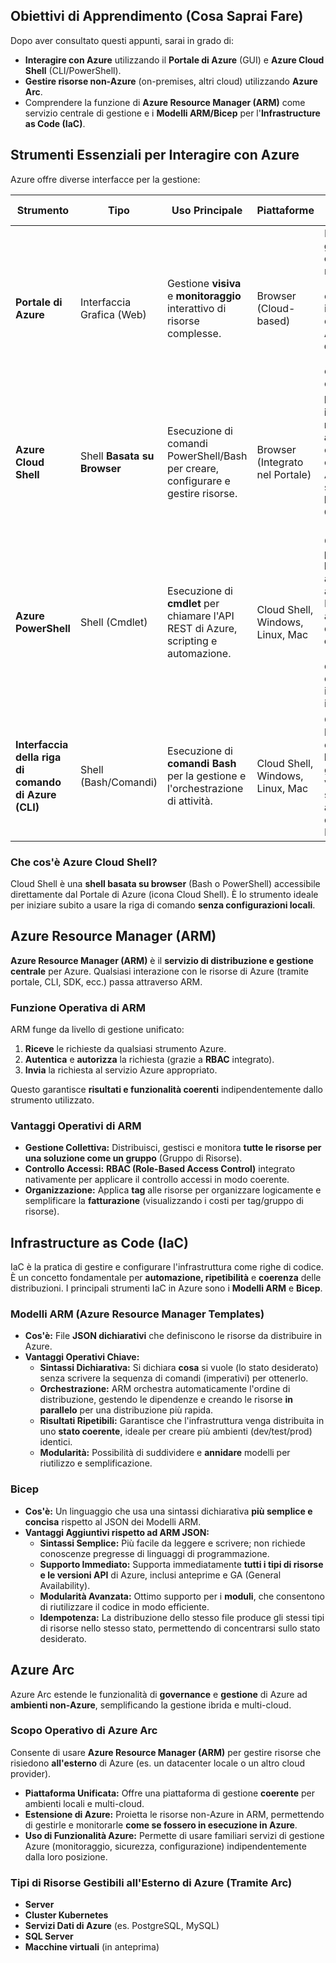 
## Obiettivi di Apprendimento (Cosa Saprai Fare)

Dopo aver consultato questi appunti, sarai in grado di:

- **Interagire con Azure** utilizzando il **Portale di Azure** (GUI) e **Azure Cloud Shell** (CLI/PowerShell).
- **Gestire risorse non-Azure** (on-premises, altri cloud) utilizzando **Azure Arc**.
- Comprendere la funzione di **Azure Resource Manager (ARM)** come servizio centrale di gestione e i **Modelli ARM/Bicep** per l'**Infrastructure as Code (IaC)**.

## Strumenti Essenziali per Interagire con Azure

Azure offre diverse interfacce per la gestione:

|Strumento|Tipo|Uso Principale|Piattaforme|Vantaggi Operativi|
|---|---|---|---|---|
|**Portale di Azure**|Interfaccia Grafica (Web)|Gestione **visiva** e **monitoraggio** interattivo di risorse complesse.|Browser (Cloud-based)|Ideale per la **gestione occasionale**, monitoraggio (Dashboard) e utenti meno inclini alla riga di comando. **Alta disponibilità** (presente in ogni data center).|
|**Azure Cloud Shell**|Shell **Basata su Browser**|Esecuzione di comandi PowerShell/Bash per creare, configurare e gestire risorse.|Browser (Integrato nel Portale)|**Nessuna installazione richiesta**, **autenticato** con credenziali Azure, supporta **PowerShell** e **CLI di Azure** (Bash).|
|**Azure PowerShell**|Shell (Cmdlet)|Esecuzione di **cmdlet** per chiamare l'API REST di Azure, scripting e automazione.|Cloud Shell, Windows, Linux, Mac|Ottimo per **professionisti IT/DevOps** abituati all'ambiente PowerShell; automazione di **azioni complesse** (es. distribuzione di infrastrutture intere).|
|**Interfaccia della riga di comando di Azure (CLI)**|Shell (Bash/Comandi)|Esecuzione di **comandi Bash** per la gestione e l'orchestrazione di attività.|Cloud Shell, Windows, Linux, Mac|Ottimo per chi ha familiarità con **Bash/Linux**; gli stessi vantaggi di scripting e automazione di Azure PowerShell.|

### Che cos'è Azure Cloud Shell?

Cloud Shell è una **shell basata su browser** (Bash o PowerShell) accessibile direttamente dal Portale di Azure (icona Cloud Shell). 
È lo strumento ideale per iniziare subito a usare la riga di comando **senza configurazioni locali**.

## Azure Resource Manager (ARM)

**Azure Resource Manager (ARM)** è il **servizio di distribuzione e gestione centrale** per Azure. 
Qualsiasi interazione con le risorse di Azure (tramite portale, CLI, SDK, ecc.) passa attraverso ARM.

### Funzione Operativa di ARM

ARM funge da livello di gestione unificato:

1. **Riceve** le richieste da qualsiasi strumento Azure.
2. **Autentica** e **autorizza** la richiesta (grazie a **RBAC** integrato).
3. **Invia** la richiesta al servizio Azure appropriato.

Questo garantisce **risultati e funzionalità coerenti** indipendentemente dallo strumento utilizzato.

### Vantaggi Operativi di ARM

- **Gestione Collettiva:** Distribuisci, gestisci e monitora **tutte le risorse per una soluzione come un gruppo** (Gruppo di Risorse).
- **Controllo Accessi:** **RBAC (Role-Based Access Control)** integrato nativamente per applicare il controllo accessi in modo coerente.
- **Organizzazione:** Applica **tag** alle risorse per organizzare logicamente e semplificare la **fatturazione** (visualizzando i costi per tag/gruppo di risorse).

## Infrastructure as Code (IaC)

IaC è la pratica di gestire e configurare l'infrastruttura come righe di codice. È un concetto fondamentale per **automazione, ripetibilità** e **coerenza** delle distribuzioni.
I principali strumenti IaC in Azure sono i **Modelli ARM** e **Bicep**.

### Modelli ARM (Azure Resource Manager Templates)

- **Cos'è:** File **JSON dichiarativi** che definiscono le risorse da distribuire in Azure.
- **Vantaggi Operativi Chiave:**
    - **Sintassi Dichiarativa:** Si dichiara **cosa** si vuole (lo stato desiderato) senza scrivere la sequenza di comandi (imperativi) per ottenerlo.
    - **Orchestrazione:** ARM orchestra automaticamente l'ordine di distribuzione, gestendo le dipendenze e creando le risorse **in parallelo** per una distribuzione più rapida.
    - **Risultati Ripetibili:** Garantisce che l'infrastruttura venga distribuita in uno **stato coerente**, ideale per creare più ambienti (dev/test/prod) identici.
    - **Modularità:** Possibilità di suddividere e **annidare** modelli per riutilizzo e semplificazione.

### Bicep

- **Cos'è:** Un linguaggio che usa una sintassi dichiarativa **più semplice e concisa** rispetto al JSON dei Modelli ARM.
- **Vantaggi Aggiuntivi rispetto ad ARM JSON:**
    - **Sintassi Semplice:** Più facile da leggere e scrivere; non richiede conoscenze pregresse di linguaggi di programmazione.
    - **Supporto Immediato:** Supporta immediatamente **tutti i tipi di risorse e le versioni API** di Azure, inclusi anteprime e GA (General Availability).
    - **Modularità Avanzata:** Ottimo supporto per i **moduli**, che consentono di riutilizzare il codice in modo efficiente.
    - **Idempotenza:** La distribuzione dello stesso file produce gli stessi tipi di risorse nello stesso stato, permettendo di concentrarsi sullo stato desiderato.

## Azure Arc

Azure Arc estende le funzionalità di **governance** e **gestione** di Azure ad **ambienti non-Azure**, semplificando la gestione ibrida e multi-cloud.

### Scopo Operativo di Azure Arc

Consente di usare **Azure Resource Manager (ARM)** per gestire risorse che risiedono **all'esterno** di Azure (es. un datacenter locale o un altro cloud provider).

- **Piattaforma Unificata:** Offre una piattaforma di gestione **coerente** per ambienti locali e multi-cloud.
- **Estensione di Azure:** Proietta le risorse non-Azure in ARM, permettendo di gestirle e monitorarle **come se fossero in esecuzione in Azure**.
- **Uso di Funzionalità Azure:** Permette di usare familiari servizi di gestione Azure (monitoraggio, sicurezza, configurazione) indipendentemente dalla loro posizione.

### Tipi di Risorse Gestibili all'Esterno di Azure (Tramite Arc)

- **Server**
- **Cluster Kubernetes**
- **Servizi Dati di Azure** (es. PostgreSQL, MySQL)
- **SQL Server**
- **Macchine virtuali** (in anteprima)
